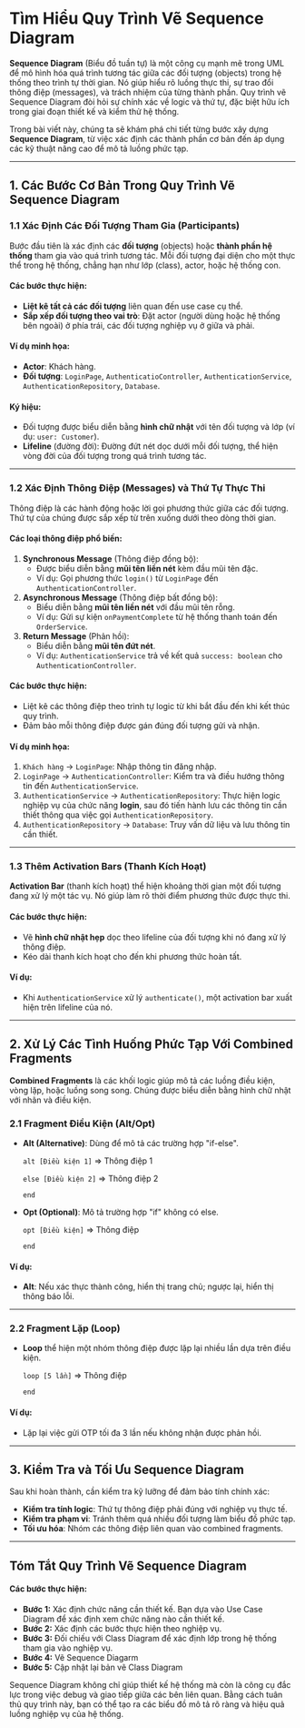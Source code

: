 # Tìm Hiểu Quy Trình Vẽ Sequence Diagram

**Sequence Diagram** (Biểu đồ tuần tự) là một công cụ mạnh mẽ trong UML để mô hình hóa quá trình tương tác giữa các đối tượng (objects) trong hệ thống theo trình tự thời gian. Nó giúp hiểu rõ luồng thực thi, sự trao đổi thông điệp (messages), và trách nhiệm của từng thành phần. Quy trình vẽ Sequence Diagram đòi hỏi sự chính xác về logic và thứ tự, đặc biệt hữu ích trong giai đoạn thiết kế và kiểm thử hệ thống.

Trong bài viết này, chúng ta sẽ khám phá chi tiết từng bước xây dựng **Sequence Diagram**, từ việc xác định các thành phần cơ bản đến áp dụng các kỹ thuật nâng cao để mô tả luồng phức tạp.

---

## 1. Các Bước Cơ Bản Trong Quy Trình Vẽ Sequence Diagram

### 1.1 Xác Định Các Đối Tượng Tham Gia (Participants)

Bước đầu tiên là xác định các **đối tượng** (objects) hoặc **thành phần hệ thống** tham gia vào quá trình tương tác. Mỗi đối tượng đại diện cho một thực thể trong hệ thống, chẳng hạn như lớp (class), actor, hoặc hệ thống con.

#### Các bước thực hiện:
- **Liệt kê tất cả các đối tượng** liên quan đến use case cụ thể.
- **Sắp xếp đối tượng theo vai trò**: Đặt actor (người dùng hoặc hệ thống bên ngoài) ở phía trái, các đối tượng nghiệp vụ ở giữa và phải.

#### Ví dụ minh họa:
- **Actor**: Khách hàng.
- **Đối tượng**: `LoginPage`, `AuthenticatioController`, `AuthenticationService`, `AuthenticationRepository`, `Database`.

#### Ký hiệu:
- Đối tượng được biểu diễn bằng **hình chữ nhật** với tên đối tượng và lớp (ví dụ: `user: Customer`).
- **Lifeline** (đường đời): Đường đứt nét dọc dưới mỗi đối tượng, thể hiện vòng đời của đối tượng trong quá trình tương tác.

---

### 1.2 Xác Định Thông Điệp (Messages) và Thứ Tự Thực Thi

Thông điệp là các hành động hoặc lời gọi phương thức giữa các đối tượng. Thứ tự của chúng được sắp xếp từ trên xuống dưới theo dòng thời gian.

#### Các loại thông điệp phổ biến:
1. **Synchronous Message** (Thông điệp đồng bộ): 
   - Được biểu diễn bằng **mũi tên liền nét** kèm đầu mũi tên đặc.
   - Ví dụ: Gọi phương thức `login()` từ `LoginPage` đến `AuthenticationController`.
2. **Asynchronous Message** (Thông điệp bất đồng bộ):
   - Biểu diễn bằng **mũi tên liền nét** với đầu mũi tên rỗng.
   - Ví dụ: Gửi sự kiện `onPaymentComplete` từ hệ thống thanh toán đến `OrderService`.
3. **Return Message** (Phản hồi):
   - Biểu diễn bằng **mũi tên đứt nét**.
   - Ví dụ: `AuthenticationService` trả về kết quả `success: boolean` cho `AuthenticationController`.

#### Các bước thực hiện:
- Liệt kê các thông điệp theo trình tự logic từ khi bắt đầu đến khi kết thúc quy trình.
- Đảm bảo mỗi thông điệp được gán đúng đối tượng gửi và nhận.


#### Ví dụ minh họa:
1. `Khách hàng` → `LoginPage`: Nhập thông tin đăng nhập.
2. `LoginPage` → `AuthenticationController`: Kiểm tra và điều hướng thông tin đến `AuthenticationService`.
3. `AuthenticationService` → `AuthenticationRepository`: Thực hiện logic nghiệp vụ của chức năng **login**, sau đó tiến hành lưu các thông tin cần thiết thông qua việc gọi `AuthenticationRepository`.
4. `AuthenticationRepository` → `Database`: Truy vấn dữ liệu và lưu thông tin cần thiết.

---

### 1.3 Thêm Activation Bars (Thanh Kích Hoạt)

**Activation Bar** (thanh kích hoạt) thể hiện khoảng thời gian một đối tượng đang xử lý một tác vụ. Nó giúp làm rõ thời điểm phương thức được thực thi.

#### Các bước thực hiện:
- Vẽ **hình chữ nhật hẹp** dọc theo lifeline của đối tượng khi nó đang xử lý thông điệp.
- Kéo dài thanh kích hoạt cho đến khi phương thức hoàn tất.

#### Ví dụ:
- Khi `AuthenticationService` xử lý `authenticate()`, một activation bar xuất hiện trên lifeline của nó.

---

## 2. Xử Lý Các Tình Huống Phức Tạp Với Combined Fragments

**Combined Fragments** là các khối logic giúp mô tả các luồng điều kiện, vòng lặp, hoặc luồng song song. Chúng được biểu diễn bằng hình chữ nhật với nhãn và điều kiện.

### 2.1 Fragment Điều Kiện (Alt/Opt)

- **Alt (Alternative)**: Dùng để mô tả các trường hợp "if-else".

   `alt [Điều kiện 1]` => Thông điệp 1

   `else [Điều kiện 2]` => Thông điệp 2

   `end`

- **Opt (Optional)**: Mô tả trường hợp "if" không có else.

   `opt [Điều kiện]` => Thông điệp

   `end`


#### Ví dụ:
- **Alt**: Nếu xác thực thành công, hiển thị trang chủ; ngược lại, hiển thị thông báo lỗi.

---

### 2.2 Fragment Lặp (Loop)

- **Loop** thể hiện một nhóm thông điệp được lặp lại nhiều lần dựa trên điều kiện.

   `loop [5 lần]` => Thông điệp

   `end`


#### Ví dụ:
- Lặp lại việc gửi OTP tối đa 3 lần nếu không nhận được phản hồi.

---


## 3. Kiểm Tra và Tối Ưu Sequence Diagram

Sau khi hoàn thành, cần kiểm tra kỹ lưỡng để đảm bảo tính chính xác:
- **Kiểm tra tính logic**: Thứ tự thông điệp phải đúng với nghiệp vụ thực tế.
- **Kiểm tra phạm vi**: Tránh thêm quá nhiều đối tượng làm biểu đồ phức tạp.
- **Tối ưu hóa**: Nhóm các thông điệp liên quan vào combined fragments.

---

## Tóm Tắt Quy Trình Vẽ Sequence Diagram

#### Các bước thực hiện:
- **Bước 1:** Xác định chức năng cần thiết kế. Bạn dựa vào Use Case Diagram để xác định xem chức năng nào cần thiết kế.
- **Bước 2:** Xác định các bước thực hiện theo nghiệp vụ.
- **Bước 3:** Đối chiếu với Class Diagram để xác định lớp trong hệ thống tham gia vào nghiệp vụ.
- **Bước 4:** Vẽ Sequence Diagarm
- **Bước 5:** Cập nhật lại bản vẽ Class Diagram

Sequence Diagram không chỉ giúp thiết kế hệ thống mà còn là công cụ đắc lực trong việc debug và giao tiếp giữa các bên liên quan. Bằng cách tuân thủ quy trình này, bạn có thể tạo ra các biểu đồ mô tả rõ ràng và hiệu quả luồng nghiệp vụ của hệ thống.